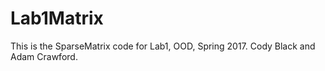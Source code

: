 # Lab1Matrix

This is the SparseMatrix code for Lab1, OOD, Spring 2017. Cody Black and Adam Crawford.

